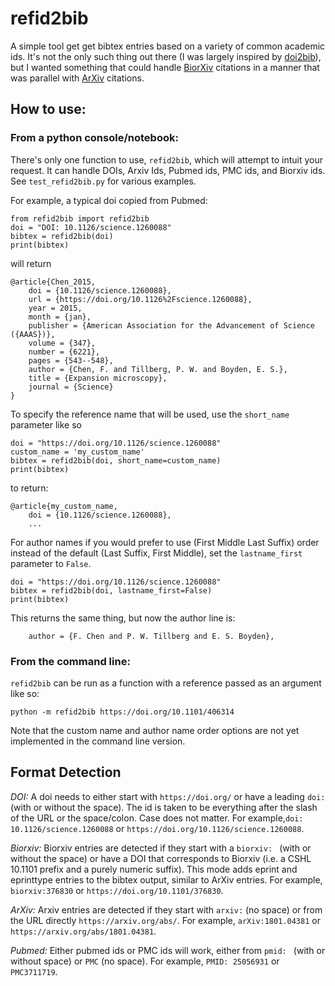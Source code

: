 # refid2bib

A simple tool get get bibtex entries based on a variety of common academic ids. It's not the only such thing out there (I was largely inspired by [doi2bib](https://doi.org/10.1101/407338)), but I wanted something that could handle [BiorXiv](https://www.biorxiv.org) citations in a manner that was parallel with [ArXiv](https://www.arxiv.org) citations.

## How to use:

### From a python console/notebook:

There's only one function to use, `refid2bib`, which will attempt to intuit your request. It can handle DOIs, Arxiv Ids, Pubmed ids, PMC ids, and Biorxiv ids. See `test_refid2bib.py` for various examples.

For example, a typical doi copied from Pubmed:
```
from refid2bib import refid2bib
doi = "DOI: 10.1126/science.1260088"
bibtex = refid2bib(doi)
print(bibtex)
```
will return
```
@article{Chen_2015,
    doi = {10.1126/science.1260088},
    url = {https://doi.org/10.1126%2Fscience.1260088},
    year = 2015,
    month = {jan},
    publisher = {American Association for the Advancement of Science ({AAAS})},
    volume = {347},
    number = {6221},
    pages = {543--548},
    author = {Chen, F. and Tillberg, P. W. and Boyden, E. S.},
    title = {Expansion microscopy},
    journal = {Science}
}
```

To specify the reference name that will be used, use the `short_name` parameter like so
```
doi = "https://doi.org/10.1126/science.1260088"
custom_name = 'my_custom_name'
bibtex = refid2bib(doi, short_name=custom_name)
print(bibtex)
```
to return:
```
@article{my_custom_name,
    doi = {10.1126/science.1260088},
    ...
```


For author names if you would prefer to use (First Middle Last Suffix) order instead of the default (Last Suffix, First Middle), set the `lastname_first` parameter to `False`.
```
doi = "https://doi.org/10.1126/science.1260088"
bibtex = refid2bib(doi, lastname_first=False)
print(bibtex)
```
This returns the same thing, but now the author line is:
```
    author = {F. Chen and P. W. Tillberg and E. S. Boyden},

```

### From the command line:

`refid2bib` can be run as a function with a reference passed as an argument like so:

```
python -m refid2bib https://doi.org/10.1101/406314
```

Note that the custom name and author name order options are not yet implemented in the command line version.

## Format Detection

_DOI:_
    A doi needs to either start with `https://doi.org/` or have a leading `doi: ` (with or without the space). The id is taken to be everything after the slash of the URL or the space/colon. Case does not matter. For example,`doi: 10.1126/science.1260088` or `https://doi.org/10.1126/science.1260088`.

_Biorxiv:_
    Biorxiv entries are detected if they start with a `biorxiv: ` (with or without the space) or have a DOI that corresponds to Biorxiv (i.e. a CSHL 10.1101 prefix and a purely numeric suffix). This mode adds eprint and eprinttype entries to the bibtex output, similar to ArXiv entries. For example, `biorxiv:376830` or `https://doi.org/10.1101/376830`.

_ArXiv:_
    Arxiv entries are detected if they start with `arxiv:` (no space) or from the URL directly `https://arxiv.org/abs/`. For example, `arXiv:1801.04381` or `https://arxiv.org/abs/1801.04381`.

_Pubmed:_
    Either pubmed ids or PMC ids will work, either from `pmid: ` (with or without space) or `PMC` (no space). For example, `PMID: 25056931` or `PMC3711719`.